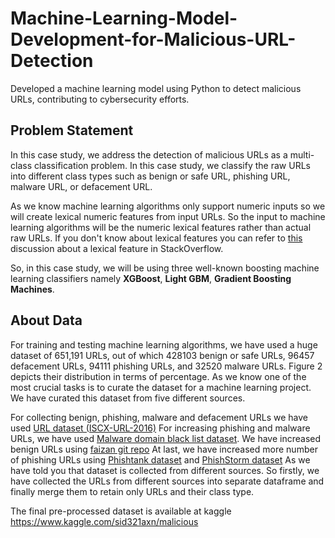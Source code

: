 # Machine-Learning-Model-Development-for-Malicious-URL-Detection
Developed a machine learning model using Python to detect malicious URLs, contributing to cybersecurity efforts.
## Problem Statement

<!-- wp:paragraph -->
<p>In this case study, we address the detection of malicious URLs as a multi-class classification problem. In this case study, we classify the raw URLs into different class types such as benign or safe URL, phishing URL, malware URL, or defacement URL. </p>
<!-- /wp:paragraph -->

<!-- wp:paragraph -->
<p>As we know machine learning algorithms only support numeric inputs so we will create lexical numeric features from input URLs. So the input to machine learning algorithms will be the numeric lexical features rather than actual raw URLs. If you don't know about lexical features you can refer to <a href="https://stackoverflow.com/questions/33282094/differences-between-lexical-features-and-orthographic-features-in-nlp" target="_blank" aria-label="undefined (opens in a new tab)" rel="noreferrer noopener nofollow">this </a>discussion about a lexical feature in StackOverflow.</p>
<!-- /wp:paragraph -->

<!-- wp:paragraph -->
<p>So, in this case study, we will be using three well-known boosting machine learning classifiers namely <strong>XGBoost</strong>, <strong>Light GBM</strong>, <strong>Gradient Boosting Machines</strong>. </p>
<!-- /wp:paragraph -->

## About Data

For training and testing machine learning algorithms, we have used a huge dataset of 651,191 URLs, out of which 428103 benign or safe URLs, 96457 defacement URLs, 94111 phishing URLs, and 32520 malware URLs. Figure 2 depicts their distribution in terms of percentage.
As we know one of the most crucial tasks is to curate the dataset for a machine learning project. We have curated this dataset from five different sources.

For collecting benign, phishing, malware and defacement URLs we have used [URL dataset (ISCX-URL-2016)](https://www.unb.ca/cic/datasets/url-2016.html)
For increasing phishing and malware URLs, we have used [Malware domain black list dataset](http://www.malwaredomains.com/wordpress/?page_id=66).
We have increased benign URLs using [faizan git repo](https://github.com/faizann24/Using-machine-learning-to-detect-malicious-URLs/tree/master/data)
At last, we have increased more number of phishing URLs using [Phishtank dataset](https://www.phishtank.com/developer_info.php) and [PhishStorm dataset](https://research.aalto.fi/en/datasets/phishstorm--phishing--legitimate-url-dataset(f49465b2-c68a-4182-9171-075f0ed797d5).html)
As we have told you that dataset is collected from different sources. So firstly, we have collected the URLs from different sources into separate dataframe and finally merge them to retain only URLs and their class type.

The final pre-processed dataset is available at kaggle https://www.kaggle.com/sid321axn/malicious
